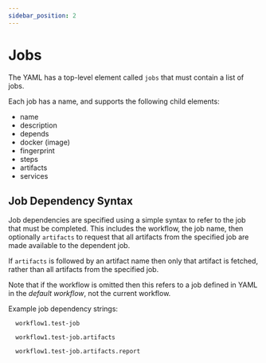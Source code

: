 ```yaml
---
sidebar_position: 2
---
```


# Jobs

The YAML has a top-level element called ```jobs``` that must contain a list of jobs.

Each job has a name, and supports the following child elements:

- name
- description
- depends
- docker (image)
- fingerprint
- steps
- artifacts
- services

## Job Dependency Syntax

Job dependencies are specified using a simple syntax to refer to the job that must be completed.
This includes the workflow, the job name, then optionally ``artifacts`` to request that all artifacts
from the specified job are made available to the dependent job.

If ``artifacts`` is followed by an artifact name then only that artifact is fetched, rather than all
artifacts from the specified job.

Note that if the workflow is omitted then this refers to a job defined in YAML in the *default workflow*,
not the current workflow.

Example job dependency strings:

  ```
    workflow1.test-job
  ```

  ```
    workflow1.test-job.artifacts
  ```

  ```
    workflow1.test-job.artifacts.report
  ```
